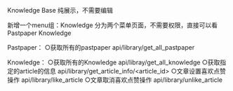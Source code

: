 Knowledge Base
纯展示，不需要编辑

新增一个menu组：Knowledge
分为两个菜单页面，不需要权限，直接可以看
Pastpaper
Knowledge

Pastpaper：
○获取所有的pastpaper  api/library/get_all_pastpaper

Knowledge：
○获取所有的Knowledge  api/libray/get_all_knowledge
○获取指定的article的信息  api/library/get_article_info/<article_id>
○文章设置喜欢点赞操作  api/library/like_article
○文章取消喜欢点赞操作  api/library/unlike_article


